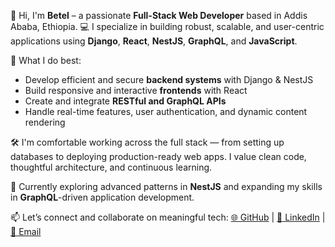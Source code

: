 👋 Hi, I'm **Betel** – a passionate **Full-Stack Web Developer** based in Addis Ababa, Ethiopia.
💻 I specialize in building robust, scalable, and user-centric applications using **Django**, **React**, **NestJS**, **GraphQL**, and **JavaScript**.

🚀 What I do best:

* Develop efficient and secure **backend systems** with Django & NestJS
* Build responsive and interactive **frontends** with React
* Create and integrate **RESTful and GraphQL APIs**
* Handle real-time features, user authentication, and dynamic content rendering

🛠️ I'm comfortable working across the full stack — from setting up databases to deploying production-ready web apps. I value clean code, thoughtful architecture, and continuous learning.

🌱 Currently exploring advanced patterns in **NestJS** and expanding my skills in **GraphQL**-driven application development.

📫 Let’s connect and collaborate on meaningful tech:
[🌐 GitHub](https://github.com/Bethel16) | [💼 LinkedIn](https://www.linkedin.com/in/betel-tesfu-25a70a288/) | [📧 Email](beteltesfu15@gmail.com)
